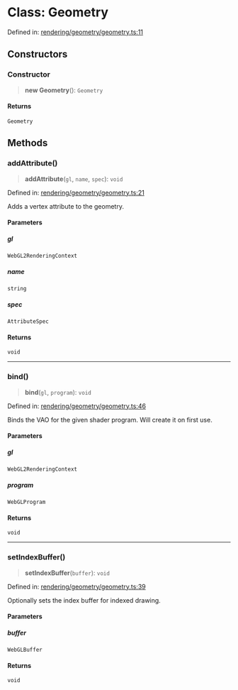 # Class: Geometry

Defined in: [rendering/geometry/geometry.ts:11](https://github.com/Forge-Game-Engine/Forge/blob/04af294b0d108e7e60d1ae9f40eaa3ca76ca176a/src/rendering/geometry/geometry.ts#L11)

## Constructors

### Constructor

> **new Geometry**(): `Geometry`

#### Returns

`Geometry`

## Methods

### addAttribute()

> **addAttribute**(`gl`, `name`, `spec`): `void`

Defined in: [rendering/geometry/geometry.ts:21](https://github.com/Forge-Game-Engine/Forge/blob/04af294b0d108e7e60d1ae9f40eaa3ca76ca176a/src/rendering/geometry/geometry.ts#L21)

Adds a vertex attribute to the geometry.

#### Parameters

##### gl

`WebGL2RenderingContext`

##### name

`string`

##### spec

`AttributeSpec`

#### Returns

`void`

***

### bind()

> **bind**(`gl`, `program`): `void`

Defined in: [rendering/geometry/geometry.ts:46](https://github.com/Forge-Game-Engine/Forge/blob/04af294b0d108e7e60d1ae9f40eaa3ca76ca176a/src/rendering/geometry/geometry.ts#L46)

Binds the VAO for the given shader program. Will create it on first use.

#### Parameters

##### gl

`WebGL2RenderingContext`

##### program

`WebGLProgram`

#### Returns

`void`

***

### setIndexBuffer()

> **setIndexBuffer**(`buffer`): `void`

Defined in: [rendering/geometry/geometry.ts:39](https://github.com/Forge-Game-Engine/Forge/blob/04af294b0d108e7e60d1ae9f40eaa3ca76ca176a/src/rendering/geometry/geometry.ts#L39)

Optionally sets the index buffer for indexed drawing.

#### Parameters

##### buffer

`WebGLBuffer`

#### Returns

`void`
